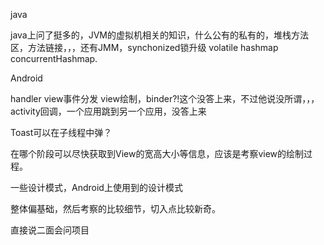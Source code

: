 java

java上问了挺多的，JVM的虚拟机相关的知识，什么公有的私有的，堆栈方法区，方法链接，，，还有JMM，synchonized锁升级 volatile hashmap concurrentHashmap.

Android

handler view事件分发 view绘制，binder?!这个没答上来，不过他说没所谓，，，activity回调，一个应用跳到另一个应用，没答上来

Toast可以在子线程中弹？

在哪个阶段可以尽快获取到View的宽高大小等信息，应该是考察view的绘制过程。

一些设计模式，Android上使用到的设计模式

整体偏基础，然后考察的比较细节，切入点比较新奇。



直接说二面会问项目



